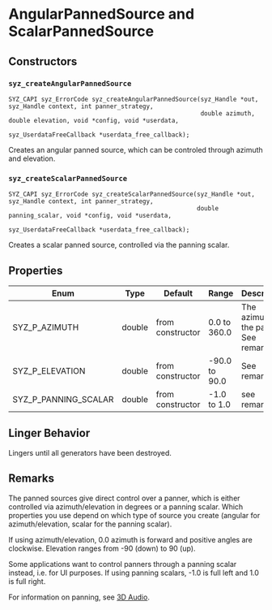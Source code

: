 # AngularPannedSource and ScalarPannedSource

## Constructors

### `syz_createAngularPannedSource`

```
SYZ_CAPI syz_ErrorCode syz_createAngularPannedSource(syz_Handle *out, syz_Handle context, int panner_strategy,
                                                     double azimuth, double elevation, void *config, void *userdata,
                                                     syz_UserdataFreeCallback *userdata_free_callback);
```

Creates an angular panned source, which can be controled through azimuth and elevation.

### `syz_createScalarPannedSource`

```
SYZ_CAPI syz_ErrorCode syz_createScalarPannedSource(syz_Handle *out, syz_Handle context, int panner_strategy,
                                                    double panning_scalar, void *config, void *userdata,
                                                    syz_UserdataFreeCallback *userdata_free_callback);
```

Creates a scalar panned source, controlled via the panning scalar.

## Properties

Enum | Type | Default | Range | Description
--- | --- | --- | --- | ---
SYZ_P_AZIMUTH | double | from constructor | 0.0 to 360.0 | The azimuth of the panner. See remarks.
SYZ_P_ELEVATION | double | from constructor | -90.0 to 90.0 | See remarks
SYZ_P_PANNING_SCALAR | double | from constructor | -1.0 to 1.0 | see remarks

## Linger Behavior

Lingers until all generators have been destroyed.

## Remarks

The panned sources give direct control over a panner, which is either controlled via azimuth/elevation in degrees or a
panning scalar.  Which properties you use depend on which type of source you create (angular for azimuth/elevation,
scalar for the panning scalar).

If using azimuth/elevation, 0.0 azimuth is forward and positive angles are clockwise.  Elevation ranges from -90 (down)
to 90 (up).

Some applications want to control panners through a panning scalar instead, i.e. for UI purposes. If using panning
scalars, -1.0 is full left and 1.0 is full right.

For information on panning, see [3D Audio](../concepts/3d_audio.md).
